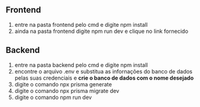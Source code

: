 
## Frontend
<ol>
<li>entre na pasta frontend pelo cmd e digite npm install </li>
<li>ainda na pasta frontend digite npm run dev e clique no link fornecido </li>

</ol>

## Backend
<ol>
<li>entre na pasta backend pelo cmd e digite npm install </li>
<li>encontre o arquivo .env e substitua as infornações do banco de dados pelas suas credenciais e <strong>crie o banco de dados com o nome desejado</strong></li>
<li>digite o comando npx prisma generate </li>
<li>digite o comando npx prisma migrate dev </li>
<li>digite o comando npm run dev </li>

</ol>